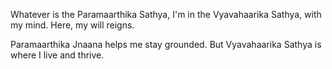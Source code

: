 Whatever is the Paramaarthika Sathya, I'm in the Vyavahaarika Sathya, with my mind. Here, my will reigns.

Paramaarthika Jnaana helps me stay grounded. But Vyavahaarika Sathya is where I live and thrive.